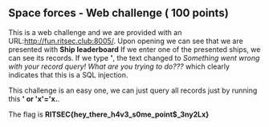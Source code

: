 ## Space forces - Web challenge ( 100 points)

This is a web challenge and we are provided with an URL:http://fun.ritsec.club:8005/.
Upon opening we can see that we are presented with **Ship leaderboard** If we enter one of the presented ships, we can see its records.
If we type **'**, the text changed to *Something went wrong with your record query! What are you trying to do???* which clearly indicates that this is a SQL injection.

This challenge is an easy one, we can just query all records just by running this **' or 'x'='x.**. 

The flag is **RITSEC{hey_there_h4v3_s0me_point$_3ny2Lx}**  
